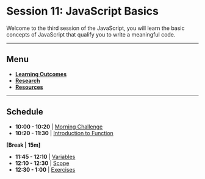 # Session 11: JavaScript Basics

Welcome to the third session of the JavaScript, you will learn the basic concepts of JavaScript that qualify you to write a meaningful code.

---
## Menu

- **[Learning Outcomes](./learning-outcomes.md)**
- **[Research](./research-topics.md)**
- **[Resources](./resources.md)**


---

## Schedule

- **10:00 - 10:20** | [Morning Challenge](./morning-challenge.md)
- **10:20 - 11:30** | [Introduction to Function](./intro-to-functions.md)

**[Break | 15m]**

- **11:45 - 12:10** | [Variables](./variables.md)
- **12:10 - 12:30** | [Scope](./scopes.md)
- **12:30 - 1:00**  | [Exercises](./exercises.md)